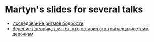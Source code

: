 # Martyn's slides for several talks

- [Исследование ритмов бодрости](https://martyns0n.github.io/slides/rhythm-study/index.html)
- [Ведение дневника для тех, кто оставил это тринадцатилетним девочкам](https://martyns0n.github.io/slides/diary-for-13-years-old-girls/index.html)